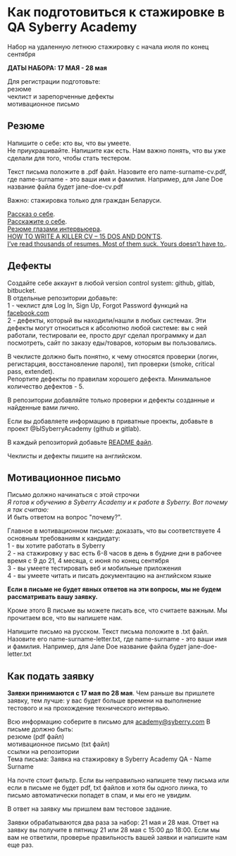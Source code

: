 # Как подготовиться к стажировке в QA Syberry Academy

Набор на удаленную летнюю стажировку с начала июля по конец сентября

**ДАТЫ НАБОРА: 17 МАЯ - 28 мая**

Для регистрации подготовьте:  
резюме  
чеклист и зарепорченные дефекты  
мотивационное письмо  


## Резюме
Напишите о себе: кто вы, что вы умеете.  
Не приукрашивайте. Напишите как есть. Нам важно понять, что вы уже сделали для того, чтобы стать тестером.  

Текст письма положите в .pdf файл. Назовите его name-surname-cv.pdf, где name-surname - это ваши имя и фамилия. Например, для Jane Doe название файла будет jane-doe-cv.pdf

Важно: стажировка только для граждан Беларуси. <br>

[Рассказ о себе](https://maximilyahov.ru/blog/all/rasskaz-o-sebe/).   
[Расскажите о себе](https://megaplan.ru/blog/management/get-a-job/).   
[Резюме глазами интервьюера](https://habr.com/ru/company/tinkoff/blog/474894/).   
[HOW TO WRITE A KILLER CV – 15 DOS AND DON’TS](https://cleareurope.eu/write-killer-cv-15-dos-donts/).      
[I’ve read thousands of resumes. Most of them suck. Yours doesn’t have to.](https://emeyerson.medium.com/ive-read-thousands-of-resumes-most-of-them-suck-yours-doesn-t-have-to-ab6107fa8ace).   

## Дефекты
Создайте себе аккаунт в любой version control system: github, gitlab, bitbucket.  
В отдельные репозитории добавьте:<br>
1 - чеклист для Log In, Sign Up, Forgot Password функций на [facebook.com](https://www.facebook.com/)<br>
2 - дефекты, который вы находили/нашли в любых системах. Эти дефекты могут относиться к абсолютно любой системе: вы с ней работали, тестировали ее, просто друг сделал программку и дал посмотреть, сайт по заказу еды/товаров, которым вы пользовались.

В чеклисте должно быть понятно, к чему относятся проверки (логин, регистарция, восстановление пароля), тип проверки (smoke, critical pass, extendet).   
Репортите дефекты по правилам хорошего дефекта. Минимальное количество дефектов - 5.

В репозитории добавляйте только проверки и дефекты созданные и найденные вами лично.

Если вы добавляете информацию в приватные проекты, добавьте в проект @ЫSyberryAcademy (github и gitlab).  

В каждый репозиторий добавьте [README файл](https://www.makeareadme.com/).  

Чеклисты и дефекты пишите на английском.

## Мотивационное письмо
Письмо должно начинаться с этой строчки  
*Я готов к обучению в Syberry Academy и к работе в Syberry. Вот почему я так считаю:*   
И быть ответом на вопрос "почему?".

Главное в мотивационном письме: доказать, что вы соответствуете 4 основным требованиям к кандидату:<br>
1 - вы хотите работать в Syberry<br>
2 - на стажировку у вас есть 6-8 часов в день в будние дни в рабочее время с 9 до 21, 4 месяца, с июня по конец сентября<br>
3 - вы умеете тестировать веб и мобильные приложения<br>
4 - вы умеете читать и писать документацию на английском языке<br>

**Если в письме не будет явных ответов на эти вопросы, мы не будем рассматривать вашу заявку.** <br>

Кроме этого В письме вы можете писать все, что считаете важным. Мы прочитаем все, что вы напишете нам. <br>

Напишите письмо на русском. Текст письма положите в .txt файл. Назовите его name-surname-letter.txt, где name-surname - это ваши имя и фамилия. Например, для Jane Doe название файла будет jane-doe-letter.txt


## Как подать заявку
**Заявки принимаются с 17 мая по 28 мая**. Чем раньше вы пришлете заявку, тем лучше: у вас будет больше времени на выполнение тестового и на прохождение технического интервью.<br>

Всю информацию соберите в письмо для academy@syberry.com
В письме должно быть:  
резюме (pdf файл)  
мотивационное письмо (txt файл)  
ссылки на репозитории    
Тема письма: Заявка на стажировку в Syberry Academy QA - Name Surname

На почте стоит фильтр. Если вы неправильно напишете тему письма или если в письме не будет pdf, txt файлов и хотя бы одного линка, то письмо автоматически попадет в спам, и мы его не увидим.  

В ответ на заявку мы пришлем вам тестовое задание.  

Заявки обрабатываются два раза за набор: 21 мая и 28 мая. Ответ на заявку вы получите в пятницу 21 или 28 мая с 15:00 до 18:00. Если мы вам не ответили, проверье правильность вашей заявки и напишите нам еще раз.
